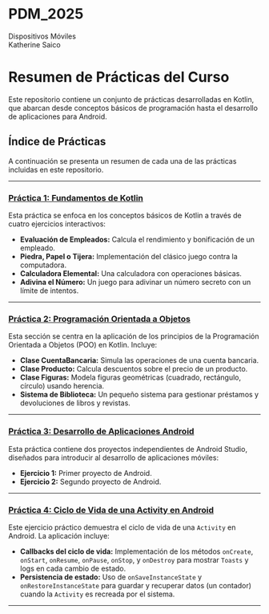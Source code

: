 # PDM_2025  

Dispositivos Móviles  
Katherine Saico  

# Resumen de Prácticas del Curso

Este repositorio contiene un conjunto de prácticas desarrolladas en Kotlin, que abarcan desde conceptos básicos de programación hasta el desarrollo de aplicaciones para Android.

## Índice de Prácticas

A continuación se presenta un resumen de cada una de las prácticas incluidas en este repositorio.

---

### [Práctica 1: Fundamentos de Kotlin](./Practica_1)

Esta práctica se enfoca en los conceptos básicos de Kotlin a través de cuatro ejercicios interactivos:
- **Evaluación de Empleados:** Calcula el rendimiento y bonificación de un empleado.
- **Piedra, Papel o Tijera:** Implementación del clásico juego contra la computadora.
- **Calculadora Elemental:** Una calculadora con operaciones básicas.
- **Adivina el Número:** Un juego para adivinar un número secreto con un límite de intentos.

---

### [Práctica 2: Programación Orientada a Objetos](./Practica_2/Ejercicios/README.md)

Esta sección se centra en la aplicación de los principios de la Programación Orientada a Objetos (POO) en Kotlin. Incluye:
- **Clase CuentaBancaria:** Simula las operaciones de una cuenta bancaria.
- **Clase Producto:** Calcula descuentos sobre el precio de un producto.
- **Clase Figuras:** Modela figuras geométricas (cuadrado, rectángulo, círculo) usando herencia.
- **Sistema de Biblioteca:** Un pequeño sistema para gestionar préstamos y devoluciones de libros y revistas.

---

### [Práctica 3: Desarrollo de Aplicaciones Android](./Practica_3/)

Esta práctica contiene dos proyectos independientes de Android Studio, diseñados para introducir al desarrollo de aplicaciones móviles:
- **Ejercicio 1:** Primer proyecto de Android.
- **Ejercicio 2:** Segundo proyecto de Android.



---

### [Práctica 4: Ciclo de Vida de una Activity en Android](./Practica_4/)

Este ejercicio práctico demuestra el ciclo de vida de una `Activity` en Android. La aplicación incluye:
- **Callbacks del ciclo de vida:** Implementación de los métodos `onCreate`, `onStart`, `onResume`, `onPause`, `onStop`, y `onDestroy` para mostrar `Toasts` y logs en cada cambio de estado.
- **Persistencia de estado:** Uso de `onSaveInstanceState` y `onRestoreInstanceState` para guardar y recuperar datos (un contador) cuando la `Activity` es recreada por el sistema.

---
